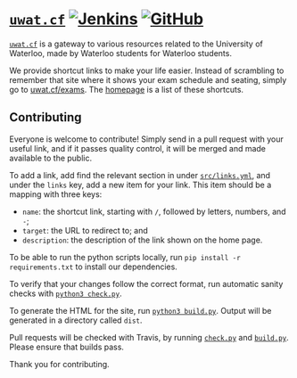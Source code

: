 # [`uwat.cf`][1] [![Jenkins](https://img.shields.io/jenkins/s/https/ci.quantum2.xyz/job/uwat.cf.svg)](https://ci.quantum2.xyz/job/uwat.cf/) [![GitHub](https://img.shields.io/github/license/quantum5/uwat.cf.svg)](LICENSE)

[`uwat.cf`][1] is a gateway to various resources related to the University of
Waterloo, made by Waterloo students for Waterloo students.

We provide shortcut links to make your life easier. Instead of scrambling to
remember that site where it shows your exam schedule and seating, simply go to
[uwat.cf/exams][2]. The [homepage][1] is a list of these shortcuts.

## Contributing

Everyone is welcome to contribute! Simply send in a pull request with your
useful link, and if it passes quality control, it will be merged and made
available to the public.

To add a link, add find the relevant section in under [`src/links.yml`][3],
and under the `links` key, add a new item for your link. This item should be a
mapping with three keys:

* `name`: the shortcut link, starting with `/`, followed by letters, numbers,
  and `-`;
* `target`: the URL to redirect to; and
* `description`: the description of the link shown on the home page.

To be able to run the python scripts locally, run
`pip install -r requirements.txt` to install our dependencies.

To verify that your changes follow the correct format, run automatic sanity
checks with [`python3 check.py`][4].

To generate the HTML for the site, run [`python3 build.py`][5]. Output will be
generated in a directory called `dist`.

Pull requests will be checked with Travis, by running [`check.py`][4] and
[`build.py`][5]. Please ensure that builds pass.

Thank you for contributing.

  [1]: https://uwat.cf
  [2]: https://uwat.cf/exams
  [3]: src/links.yml
  [4]: check.py
  [5]: build.py
